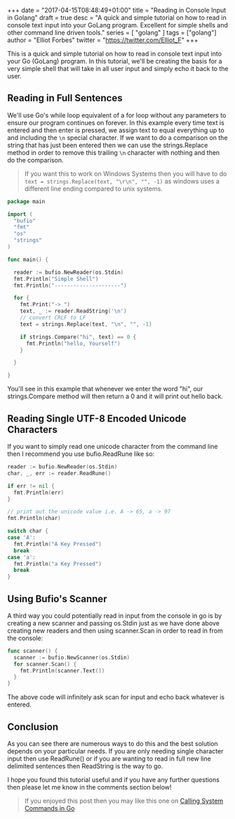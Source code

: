 +++
date = "2017-04-15T08:48:49+01:00"
title = "Reading in Console Input in Golang"
draft = true
desc = "A quick and simple tutorial on how to read in console text input into your GoLang program. Excellent for simple shells and other command line driven tools."
series = [ "golang" ]
tags = ["golang"]
author = "Elliot Forbes"
twitter = "https://twitter.com/Elliot_F"
+++

This is a quick and simple tutorial on how to read in console text input into your Go (GoLang) program. In this tutorial, we'll be creating the basis for a very simple shell that will take in all user input and simply echo it back to the user.

## Reading in Full Sentences

We'll use Go's while loop equivalent of a for loop without any parameters to ensure our program continues on forever. In this example every time text is entered and then enter is pressed, we assign text to equal everything up to and including the `\n` special character. If we want to do a comparison on the string that has just been entered then we can use the strings.Replace method in order to remove this trailing `\n` character with nothing and then do the comparison.

> If you want this to work on Windows Systems then you will have to do `text = strings.Replace(text, "\r\n", "", -1)` as windows uses a different line ending compared to unix systems.

~~~go
package main

import (
  "bufio"
  "fmt"
  "os"
  "strings"
)

func main() {

  reader := bufio.NewReader(os.Stdin)
  fmt.Println("Simple Shell")
  fmt.Println("---------------------")

  for {
    fmt.Print("-> ")
    text, _ := reader.ReadString('\n')
    // convert CRLF to LF
    text = strings.Replace(text, "\n", "", -1)

    if strings.Compare("hi", text) == 0 {
      fmt.Println("hello, Yourself")
    }

  }

}

~~~

You'll see in this example that whenever we enter the word "hi", our strings.Compare method will then return a 0 and it will print out hello back.

## Reading Single UTF-8 Encoded Unicode Characters

If you want to simply read one unicode character from the command line then I recommend you use bufio.ReadRune like so:

~~~go
reader := bufio.NewReader(os.Stdin)
char, _, err := reader.ReadRune()

if err != nil {
  fmt.Println(err)
}

// print out the unicode value i.e. A -> 65, a -> 97
fmt.Println(char)

switch char {
case 'A':
  fmt.Println("A Key Pressed")
  break
case 'a':
  fmt.Println("a Key Pressed")
  break
}
~~~ 

## Using Bufio's Scanner

A third way you could potentially read in input from the console in go is by creating a new scanner and passing os.Stdin just as we have done above creating new readers and then using scanner.Scan in order to read in from the console:

~~~go
func scanner() {
  scanner := bufio.NewScanner(os.Stdin)
  for scanner.Scan() {
    fmt.Println(scanner.Text())
  }
}
~~~

The above code will infinitely ask scan for input and echo back whatever is entered.

## Conclusion 

As you can see there are numerous ways to do this and the best solution depends on your particular needs. If you are only needing single character input then use ReadRune() or if you are wanting to read in full new line delimited sentences then ReadString is the way to go.

I hope you found this tutorial useful and if you have any further questions then please let me know in the comments section below!

> If you enjoyed this post then you may like this one on [Calling System Commands in Go](/golang/executing-system-commands-with-golang/)